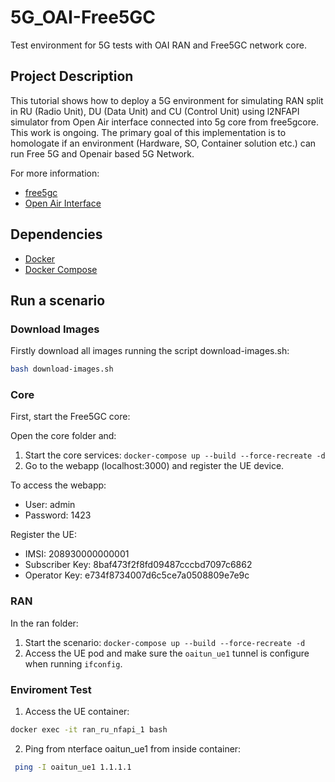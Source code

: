 # 5G_OAI-Free5GC
Test environment for 5G tests with OAI RAN and Free5GC network core.

## Project Description

This tutorial shows how to deploy a 5G environment for simulating RAN split in RU (Radio Unit), DU (Data Unit) and CU (Control Unit) using l2NFAPI simulator from Open Air interface connected into 5g core from free5gcore. This work is ongoing. The primary goal of this implementation is to homologate if an environment (Hardware, SO, Container solution etc.) can run Free 5G and Openair based 5G Network.

For more information:
* [free5gc](https://www.free5gc.org/)
* [Open Air Interface](https://www.openairinterface.org/)

## Dependencies

* [Docker](https://docs.docker.com/install/)
* [Docker Compose](https://docs.docker.com/compose/install/)

## Run a scenario

### Download Images

Firstly download all images running the script download-images.sh:

```sh
bash download-images.sh
```

### Core

First, start the Free5GC core:

Open the core folder and:

1. Start the core services: `docker-compose up --build --force-recreate -d`
2. Go to the webapp (localhost:3000) and register the UE device.

To access the webapp:

* User: admin
* Password: 1423

Register the UE:

* IMSI: 208930000000001
* Subscriber Key: 8baf473f2f8fd09487cccbd7097c6862
* Operator Key: e734f8734007d6c5ce7a0508809e7e9c

### RAN

In the ran folder:

1. Start the scenario: `docker-compose up --build --force-recreate -d`
2. Access the UE pod and make sure the `oaitun_ue1` tunnel is configure when running `ifconfig`.

### Enviroment Test

1. Access the UE container:
```sh
docker exec -it ran_ru_nfapi_1 bash
```

2. Ping from nterface oaitun_ue1 from inside container:
```sh
 ping -I oaitun_ue1 1.1.1.1
 ```




